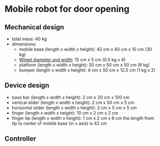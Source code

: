 # Mobile robot for door opening

## Mechanical design
- total mass: 40 kg
- dimensions:
  - mobile base (length x width x height): 42 cm x 40 cm x 10 cm (30 kg)
  - [Wheel diameter and width](https://dronebotworkshop.com/real-robot-004/): 15 cm x 5 cm (0.5 kg x 4)
  - platform (length x width x height): 50 cm x 50 cm x 50 cm (6 kg)
  - bumper (length x width x height): 4 cm x 50 cm x 12.5 cm (1 kg x 2)

## Device design
- base bar (length x width x height): 2 cm x 20 cm x 100 cm
- vertical slider (length x width x height): 2 cm x 50 cm x 5 cm
- horizontal slider (length x width x height): 2 cm x 5 cm x 5 cm
- finger (length x width x height): 10 cm x 2 cm x 2 cm
- finger tip (length x width x height): 1 cm x 2 cm x 6 cm
the length from tip to center of mobile base (in x axis) is 42 cm

## Controller
